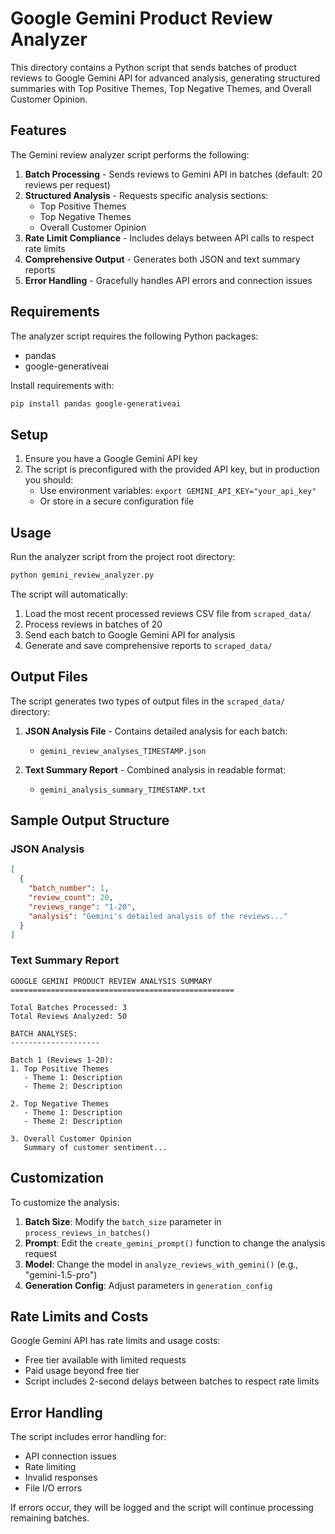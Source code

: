 # Google Gemini Product Review Analyzer

This directory contains a Python script that sends batches of product reviews to Google Gemini API for advanced analysis, generating structured summaries with Top Positive Themes, Top Negative Themes, and Overall Customer Opinion.

## Features

The Gemini review analyzer script performs the following:

1. **Batch Processing** - Sends reviews to Gemini API in batches (default: 20 reviews per request)
2. **Structured Analysis** - Requests specific analysis sections:
   - Top Positive Themes
   - Top Negative Themes
   - Overall Customer Opinion
3. **Rate Limit Compliance** - Includes delays between API calls to respect rate limits
4. **Comprehensive Output** - Generates both JSON and text summary reports
5. **Error Handling** - Gracefully handles API errors and connection issues

## Requirements

The analyzer script requires the following Python packages:
- pandas
- google-generativeai

Install requirements with:
```bash
pip install pandas google-generativeai
```

## Setup

1. Ensure you have a Google Gemini API key
2. The script is preconfigured with the provided API key, but in production you should:
   - Use environment variables: `export GEMINI_API_KEY="your_api_key"`
   - Or store in a secure configuration file

## Usage

Run the analyzer script from the project root directory:

```bash
python gemini_review_analyzer.py
```

The script will automatically:
1. Load the most recent processed reviews CSV file from `scraped_data/`
2. Process reviews in batches of 20
3. Send each batch to Google Gemini API for analysis
4. Generate and save comprehensive reports to `scraped_data/`

## Output Files

The script generates two types of output files in the `scraped_data/` directory:

1. **JSON Analysis File** - Contains detailed analysis for each batch:
   - `gemini_review_analyses_TIMESTAMP.json`

2. **Text Summary Report** - Combined analysis in readable format:
   - `gemini_analysis_summary_TIMESTAMP.txt`

## Sample Output Structure

### JSON Analysis
```json
[
  {
    "batch_number": 1,
    "review_count": 20,
    "reviews_range": "1-20",
    "analysis": "Gemini's detailed analysis of the reviews..."
  }
]
```

### Text Summary Report
```
GOOGLE GEMINI PRODUCT REVIEW ANALYSIS SUMMARY
==================================================

Total Batches Processed: 3
Total Reviews Analyzed: 50

BATCH ANALYSES:
--------------------

Batch 1 (Reviews 1-20):
1. Top Positive Themes
   - Theme 1: Description
   - Theme 2: Description

2. Top Negative Themes
   - Theme 1: Description
   - Theme 2: Description

3. Overall Customer Opinion
   Summary of customer sentiment...
```

## Customization

To customize the analysis:

1. **Batch Size**: Modify the `batch_size` parameter in `process_reviews_in_batches()`
2. **Prompt**: Edit the `create_gemini_prompt()` function to change the analysis request
3. **Model**: Change the model in `analyze_reviews_with_gemini()` (e.g., "gemini-1.5-pro")
4. **Generation Config**: Adjust parameters in `generation_config`

## Rate Limits and Costs

Google Gemini API has rate limits and usage costs:
- Free tier available with limited requests
- Paid usage beyond free tier
- Script includes 2-second delays between batches to respect rate limits

## Error Handling

The script includes error handling for:
- API connection issues
- Rate limiting
- Invalid responses
- File I/O errors

If errors occur, they will be logged and the script will continue processing remaining batches.